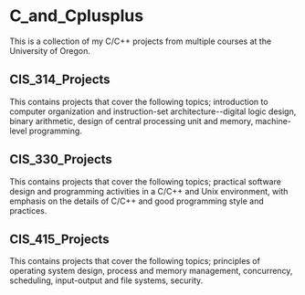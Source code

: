 # C_and_Cplusplus
This is a collection of my C/C++ projects from multiple courses at the University of Oregon.

## CIS_314_Projects
This contains projects that cover the following topics; introduction to computer organization and instruction-set architecture--digital logic design, binary arithmetic, design of central processing unit and memory, machine-level programming.

## CIS_330_Projects
This contains projects that cover the following topics; practical software design and programming activities in a C/C++ and Unix environment, with emphasis on the details of C/C++ and good programming style and practices.

## CIS_415_Projects
This contains projects that cover the following topics; principles of operating system design, process and memory management, concurrency, scheduling, input-output and file systems, security.
